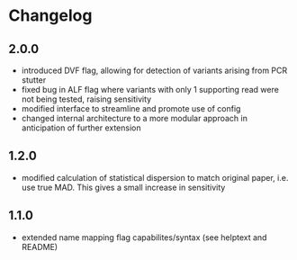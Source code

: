 # Changelog

## 2.0.0
  - introduced DVF flag, allowing for detection of variants arising from PCR stutter
  - fixed bug in ALF flag where variants with only 1 supporting read were not being tested, raising sensitivity
  - modified interface to streamline and promote use of config
  - changed internal architecture to a more modular approach in anticipation of further extension

## 1.2.0
  - modified calculation of statistical dispersion to match original paper, i.e. use true MAD. This gives a small increase in sensitivity

## 1.1.0

  - extended name mapping flag capabilites/syntax (see helptext and README)

